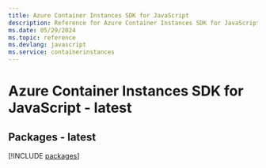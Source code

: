 ```yaml
---
title: Azure Container Instances SDK for JavaScript
description: Reference for Azure Container Instances SDK for JavaScript
ms.date: 05/29/2024
ms.topic: reference
ms.devlang: javascript
ms.service: containerinstances
---
```

# Azure Container Instances SDK for JavaScript - latest
## Packages - latest
[!INCLUDE [packages](container-instances-index.md)]